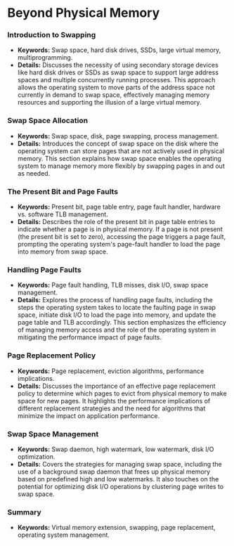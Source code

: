 # Beyond Physical Memory

### Introduction to Swapping
- **Keywords:** Swap space, hard disk drives, SSDs, large virtual memory, multiprogramming.
- **Details:** Discusses the necessity of using secondary storage devices like hard disk drives or SSDs as swap space to support large address spaces and multiple concurrently running processes. This approach allows the operating system to move parts of the address space not currently in demand to swap space, effectively managing memory resources and supporting the illusion of a large virtual memory.

### Swap Space Allocation
- **Keywords:** Swap space, disk, page swapping, process management.
- **Details:** Introduces the concept of swap space on the disk where the operating system can store pages that are not actively used in physical memory. This section explains how swap space enables the operating system to manage memory more flexibly by swapping pages in and out as needed.

### The Present Bit and Page Faults
- **Keywords:** Present bit, page table entry, page fault handler, hardware vs. software TLB management.
- **Details:** Describes the role of the present bit in page table entries to indicate whether a page is in physical memory. If a page is not present (the present bit is set to zero), accessing the page triggers a page fault, prompting the operating system's page-fault handler to load the page into memory from swap space.

### Handling Page Faults
- **Keywords:** Page fault handling, TLB misses, disk I/O, swap space management.
- **Details:** Explores the process of handling page faults, including the steps the operating system takes to locate the faulting page in swap space, initiate disk I/O to load the page into memory, and update the page table and TLB accordingly. This section emphasizes the efficiency of managing memory access and the role of the operating system in mitigating the performance impact of page faults.

### Page Replacement Policy
- **Keywords:** Page replacement, eviction algorithms, performance implications.
- **Details:** Discusses the importance of an effective page replacement policy to determine which pages to evict from physical memory to make space for new pages. It highlights the performance implications of different replacement strategies and the need for algorithms that minimize the impact on application performance.

### Swap Space Management
- **Keywords:** Swap daemon, high watermark, low watermark, disk I/O optimization.
- **Details:** Covers the strategies for managing swap space, including the use of a background swap daemon that frees up physical memory based on predefined high and low watermarks. It also touches on the potential for optimizing disk I/O operations by clustering page writes to swap space.

### Summary
- **Keywords:** Virtual memory extension, swapping, page replacement, operating system management.
